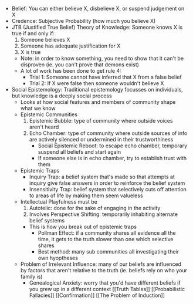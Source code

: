 - Belief: You can either believe X, disbelieve X, or suspend judgement on X
- Credence: Subjective Probability (how much you believe X)
- JTB (Justified True Belief) Theory of Knowledge: Someone knows X is true if and only if:
	1. Someone believes X
	2. Someone has adequate justification for X
	3. X is true
	- Note: in order to know something, you need to show that it can't be disproven (ie. you can't prove that demons exist)
	- A lot of work has been done to get rule 4: 
		- Trial 1: Someone cannot have inferred that X from a false belief
		- Trial 2: If X were false then someone wouldn't believe X
- Social Epistemology: Traditional epistemology focusses on individuals, but knowledge is a deeply social process
	- Looks at how social features and members of community shape what we know
	- Epistemic Communities
		1. Epistemic Bubble: type of community where outside voices aren't heard
		2. Echo Chamber: type of community where outside sources of info are actively silenced or undermined in their trustworthiness
			- Social Epistemic Reboot: to escape echo chamber, temporary suspend all beliefs and start again
			- If someone else is in echo chamber, try to establish trust with them
	- Epistemic Traps
		- Inquiry Trap: a belief system that's made so that attempts at inquiry give false answers in order to reinforce the belief system
		- Insensitivity Trap: belief system that selectively cuts off attention to areas of life by making them seem valueless 
	- Intellectual Playfulness must be
		1. Autotelic: done for the sake of engaging in the activity
		2. Involves Perspective Shifting: temporarily inhabiting alternate belief systems
		- This is how you break out of epistemic traps
			- Pollman Effect: if a community shares all evidence all the time, it gets to the truth slower than one which selective shares
			- Best method: many sub communities all investigating their own hyoptheses
	- Problem of Irrelevant Influence: many of our beliefs are influenced by factors that aren't relative to the truth (ie. beliefs rely on who your family is)
		- Genealogical Anxiety: worry that you'd have different beliefs if you grew up in a different context
[[Truth Tables]]
[[Probabilistic Fallacies]]
[[Confirmation]]
[[The Problem of Induction]]
